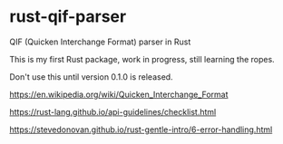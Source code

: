 # rust-qif-parser

QIF (Quicken Interchange Format) parser in Rust

This is my first Rust package, work in progress, still learning the ropes.

Don't use this until version 0.1.0 is released.

https://en.wikipedia.org/wiki/Quicken_Interchange_Format

https://rust-lang.github.io/api-guidelines/checklist.html

https://stevedonovan.github.io/rust-gentle-intro/6-error-handling.html
